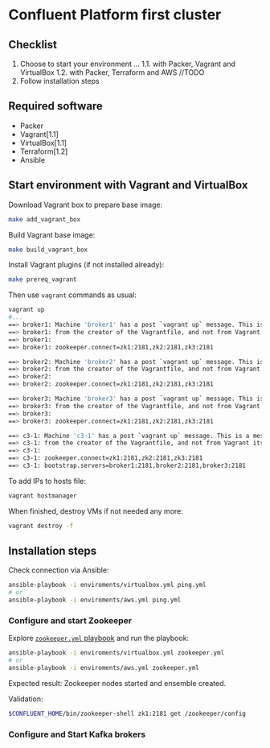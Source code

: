 # Confluent Platform first cluster

## Checklist

1. Choose to start your environment ...
  1.1. with Packer, Vagrant and VirtualBox
  1.2. with Packer, Terraform and AWS //TODO
2. Follow installation steps

## Required software

* Packer
* Vagrant[1.1]
* VirtualBox[1.1]
* Terraform[1.2]
* Ansible

## Start environment with Vagrant and VirtualBox

Download Vagrant box to prepare base image:

```bash
make add_vagrant_box
```

Build Vagrant base image:

```bash
make build_vagrant_box
```

Install Vagrant plugins (if not installed already):

```bash
make prereq_vagrant
```

Then use `vagrant` commands as usual:

```bash
vagrant up
#...
==> broker1: Machine 'broker1' has a post `vagrant up` message. This is a message
==> broker1: from the creator of the Vagrantfile, and not from Vagrant itself:
==> broker1: 
==> broker1: zookeeper.connect=zk1:2181,zk2:2181,zk3:2181

==> broker2: Machine 'broker2' has a post `vagrant up` message. This is a message
==> broker2: from the creator of the Vagrantfile, and not from Vagrant itself:
==> broker2: 
==> broker2: zookeeper.connect=zk1:2181,zk2:2181,zk3:2181

==> broker3: Machine 'broker3' has a post `vagrant up` message. This is a message
==> broker3: from the creator of the Vagrantfile, and not from Vagrant itself:
==> broker3: 
==> broker3: zookeeper.connect=zk1:2181,zk2:2181,zk3:2181

==> c3-1: Machine 'c3-1' has a post `vagrant up` message. This is a message
==> c3-1: from the creator of the Vagrantfile, and not from Vagrant itself:
==> c3-1: 
==> c3-1: zookeeper.connect=zk1:2181,zk2:2181,zk3:2181
==> c3-1: bootstrap.servers=broker1:2181,broker2:2181,broker3:2181
```

To add IPs to hosts file:

```bash
vagrant hostmanager
```

When finished, destroy VMs if not needed any more:

```bash
vagrant destroy -f
```

## Installation steps

Check connection via Ansible:

```bash
ansible-playbook -i enviroments/virtualbox.yml ping.yml
# or
ansible-playbook -i enviroments/aws.yml ping.yml
```

### Configure and start Zookeeper

Explore [`zookeeper.yml` playbook](./zookeeper.yml) and run the playbook:

```bash
ansible-playbook -i enviroments/virtualbox.yml zookeeper.yml
# or
ansible-playbook -i enviroments/aws.yml zookeeper.yml
```

Expected result: Zookeeper nodes started and ensemble created.

Validation:

```bash
$CONFLUENT_HOME/bin/zookeeper-shell zk1:2181 get /zookeeper/config
```

### Configure and Start Kafka brokers


